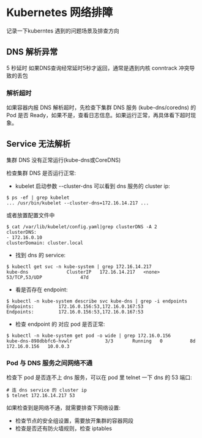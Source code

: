 # Kubernetes 网络排障

记录一下kuberntes 遇到的问题场景及排查方向
## DNS 解析异常
5 秒延时
如果DNS查询经常延时5秒才返回，通常是遇到内核 conntrack 冲突导致的丢包

### 解析超时
如果容器内报 DNS 解析超时，先检查下集群 DNS 服务 (kube-dns/coredns) 的 Pod 是否 Ready，如果不是，查看日志信息。如果运行正常，再具体看下超时现象。


## Service 无法解析
集群 DNS 没有正常运行(kube-dns或CoreDNS)

检查集群 DNS 是否运行正常:
- kubelet 启动参数 --cluster-dns 可以看到 dns 服务的 cluster ip:
```shell
$ ps -ef | grep kubelet
... /usr/bin/kubelet --cluster-dns=172.16.14.217 ...
```
或者放置配置文件中
```shell
$ cat /var/lib/kubelet/config.yaml|grep clusterDNS -A 2
clusterDNS:
- 172.16.0.10
clusterDomain: cluster.local
```

- 找到 dns 的 service:
```shell
$ kubectl get svc -n kube-system | grep 172.16.14.217
kube-dns              ClusterIP   172.16.14.217   <none>        53/TCP,53/UDP              47d
```

- 看是否存在 endpoint:
```shell
$ kubectl -n kube-system describe svc kube-dns | grep -i endpoints
Endpoints:         172.16.0.156:53,172.16.0.167:53
Endpoints:         172.16.0.156:53,172.16.0.167:53
```

- 检查 endpoint 的 对应 pod 是否正常:
```shell
$ kubectl -n kube-system get pod -o wide | grep 172.16.0.156
kube-dns-898dbbfc6-hvwlr            3/3       Running   0          8d        172.16.0.156   10.0.0.3
```

### Pod 与 DNS 服务之间网络不通
检查下 pod 是否连不上 dns 服务，可以在 pod 里 telnet 一下 dns 的 53 端口:
```shell
# 连 dns service 的 cluster ip
$ telnet 172.16.14.217 53
```
如果检查到是网络不通，就需要排查下网络设置:
- 检查节点的安全组设置，需要放开集群的容器网段
- 检查是否还有防火墙规则，检查 iptables



